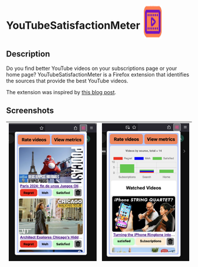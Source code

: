<div style="display: flex; gap: 10px; ">
<h1>
YouTubeSatisfactionMeter
</h1>
<img src="YouTubeSatisfactionMeter/icons/icon.png">
</div>



## Description
Do you find better YouTube videos on your subscriptions page or your home page? YouTubeSatisfactionMeter is a Firefox extension that identifies the sources that provide the best YouTube videos.

The extension was inspired by [this blog post](https://www.george-mack.com/content/i-regret-watching-72-of-youtube-videos). 

## Screenshots
| ![](screenshots/image1.png) | ![](screenshots/image2.png) |
|---------------------------|---------------------------|